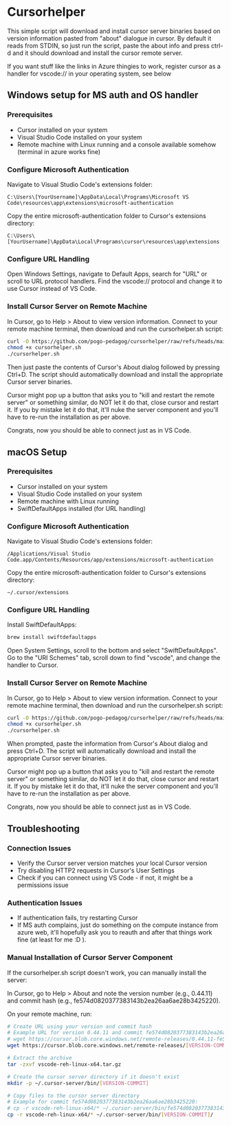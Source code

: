 # Cursorhelper

This simple script will download and install cursor server binaries based on version information pasted from "about" dialogue in cursor.
By default it reads from STDIN, so just run the script, paste the about info and press ctrl-d and it should download and install the cursor remote server.

If you want stuff like the links in Azure thingies to work, register cursor as a handler for vscode:// in your operating system, see below


## Windows setup for MS auth and OS handler

### Prerequisites
- Cursor installed on your system
- Visual Studio Code installed on your system
- Remote machine with Linux running and a console available somehow (terminal in azure works fine)

### Configure Microsoft Authentication
Navigate to Visual Studio Code's extensions folder:
```
C:\Users\[YourUsername]\AppData\Local\Programs\Microsoft VS Code\resources\app\extensions\microsoft-authentication
```

Copy the entire microsoft-authentication folder to Cursor's extensions directory:
```
C:\Users\[YourUsername]\AppData\Local\Programs\cursor\resources\app\extensions
```

### Configure URL Handling
Open Windows Settings, navigate to Default Apps, search for "URL" or scroll to URL protocol handlers. Find the vscode:// protocol and change it to use Cursor instead of VS Code.

### Install Cursor Server on Remote Machine
In Cursor, go to Help > About to view version information. Connect to your remote machine terminal, then download and run the cursorhelper.sh script:
```bash
curl -O https://github.com/pogo-pedagog/cursorhelper/raw/refs/heads/main/cursorhelper.sh
chmod +x cursorhelper.sh
./cursorhelper.sh
```

Then just paste the contents of Cursor's About dialog followed by pressing Ctrl+D. The script should automatically download and install the appropriate Cursor server binaries.

Cursor might pop up a button that asks you to "kill and restart the remote server" or something similar, do NOT let it do that, close cursor and restart it. If you by mistake let it do that, it'll nuke the server component and you'll have to re-run the installation as per above.

Congrats, now you should be able to connect just as in VS Code.

## macOS Setup

### Prerequisites
- Cursor installed on your system
- Visual Studio Code installed on your system
- Remote machine with Linux running
- SwiftDefaultApps installed (for URL handling)

### Configure Microsoft Authentication
Navigate to Visual Studio Code's extensions folder:
```
/Applications/Visual Studio Code.app/Contents/Resources/app/extensions/microsoft-authentication
```

Copy the entire microsoft-authentication folder to Cursor's extensions directory:
```
~/.cursor/extensions
```

### Configure URL Handling
Install SwiftDefaultApps:
```bash
brew install swiftdefaultapps
```

Open System Settings, scroll to the bottom and select "SwiftDefaultApps". Go to the "URI Schemes" tab, scroll down to find "vscode", and change the handler to Cursor.

### Install Cursor Server on Remote Machine
In Cursor, go to Help > About to view version information. Connect to your remote machine terminal, then download and run the cursorhelper.sh script:

```bash
curl -O https://github.com/pogo-pedagog/cursorhelper/raw/refs/heads/main/cursorhelper.sh
chmod +x cursorhelper.sh
./cursorhelper.sh
```

When prompted, paste the information from Cursor's About dialog and press Ctrl+D. The script will automatically download and install the appropriate Cursor server binaries.

Cursor might pop up a button that asks you to "kill and restart the remote server" or something similar, do NOT let it do that, close cursor and restart it. If you by mistake let it do that, it'll nuke the server component and you'll have to re-run the installation as per above.

Congrats, now you should be able to connect just as in VS Code.

## Troubleshooting

### Connection Issues
- Verify the Cursor server version matches your local Cursor version
- Try disabling HTTP2 requests in Cursor's User Settings
- Check if you can connect using VS Code - if not, it might be a permissions issue

### Authentication Issues
- If authentication fails, try restarting Cursor
- If MS auth complains, just do something on the compute instance from azure web, it'll hopefully ask you to reauth and after that things work fine (at least for me :D ).

### Manual Installation of Cursor Server Component
If the cursorhelper.sh script doesn't work, you can manually install the server:

In Cursor, go to Help > About and note the version number (e.g., 0.44.11) and commit hash (e.g., fe574d0820377383143b2ea26aa6ae28b3425220).

On your remote machine, run:
```bash
# Create URL using your version and commit hash
# Example URL for version 0.44.11 and commit fe574d0820377383143b2ea26aa6ae28b3425220:
# wget https://cursor.blob.core.windows.net/remote-releases/0.44.11-fe574d0820377383143b2ea26aa6ae28b3425220/vscode-reh-linux-x64.tar.gz
wget https://cursor.blob.core.windows.net/remote-releases/[VERSION-COMMIT]/vscode-reh-linux-x64.tar.gz

# Extract the archive
tar -zxvf vscode-reh-linux-x64.tar.gz

# Create the cursor server directory if it doesn't exist
mkdir -p ~/.cursor-server/bin/[VERSION-COMMIT]

# Copy files to the cursor server directory
# Example for commit fe574d0820377383143b2ea26aa6ae28b3425220:
# cp -r vscode-reh-linux-x64/* ~/.cursor-server/bin/fe574d0820377383143b2ea26aa6ae28b3425220/
cp -r vscode-reh-linux-x64/* ~/.cursor-server/bin/[VERSION-COMMIT]/
```


